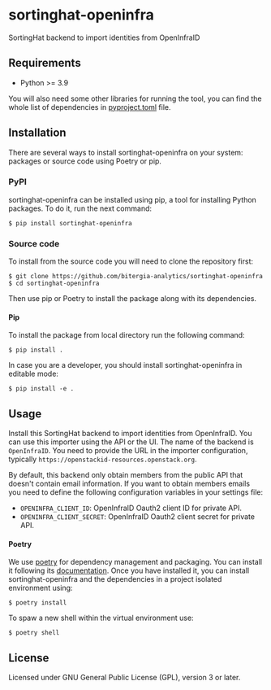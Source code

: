 # sortinghat-openinfra

SortingHat backend to import identities from OpenInfraID

## Requirements

 * Python >= 3.9

You will also need some other libraries for running the tool, you can find the
whole list of dependencies in [pyproject.toml](pyproject.toml) file.

## Installation

There are several ways to install sortinghat-openinfra on your system: packages or source 
code using Poetry or pip.

### PyPI

sortinghat-openinfra can be installed using pip, a tool for installing Python packages. 
To do it, run the next command:
```
$ pip install sortinghat-openinfra
```

### Source code

To install from the source code you will need to clone the repository first:
```
$ git clone https://github.com/bitergia-analytics/sortinghat-openinfra
$ cd sortinghat-openinfra
```

Then use pip or Poetry to install the package along with its dependencies.

#### Pip
To install the package from local directory run the following command:
```
$ pip install .
```
In case you are a developer, you should install sortinghat-openinfra in editable mode:
```
$ pip install -e .
```

## Usage

Install this SortingHat backend to import identities from OpenInfraID. You can
use this importer using the API or the UI. The name of the backend is 
`OpenInfraID`. You need to provide the URL in the importer configuration,
typically `https://openstackid-resources.openstack.org`.

By default, this backend only obtain members from the public API that doesn't
contain email information. If you want to obtain members emails you need
to define the following configuration variables in your settings file:
- `OPENINFRA_CLIENT_ID`: OpenInfraID Oauth2 client ID for private API.
- `OPENINFRA_CLIENT_SECRET`: OpenInfraID Oauth2 client secret for private API.

#### Poetry
We use [poetry](https://python-poetry.org/) for dependency management and 
packaging. You can install it following its [documentation](https://python-poetry.org/docs/#installation).
Once you have installed it, you can install sortinghat-openinfra and the dependencies in 
a project isolated environment using:
```
$ poetry install
```
To spaw a new shell within the virtual environment use:
```
$ poetry shell
```

## License

Licensed under GNU General Public License (GPL), version 3 or later.
